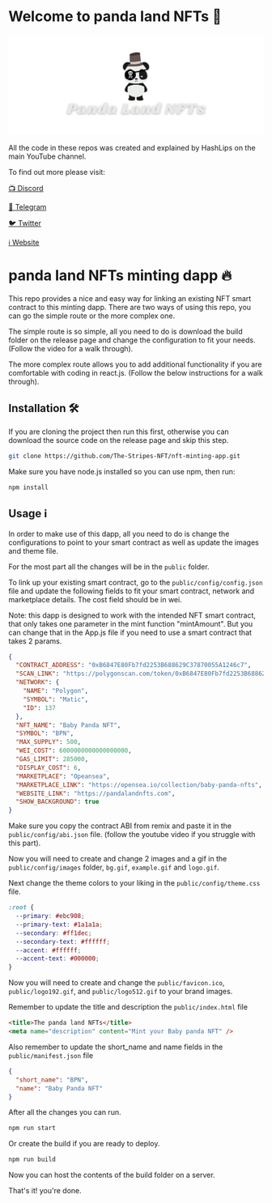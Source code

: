 # Welcome to panda land NFTs 💎

![](https://github.com/jayyousi89/pandalandmintapp/blob/main/logo-blob.png)

All the code in these repos was created and explained by HashLips on the main YouTube channel.

To find out more please visit:

[📺 Discord](https://discord.gg/3CpugxCBa4)

[💬 Telegram](https://t.me/nftsland)

[🐦 Twitter](https://twitter.com/pandalandnfts)

[ℹ️ Website](https://pandalandnfts.com)

# panda land NFTs minting dapp 🔥

This repo provides a nice and easy way for linking an existing NFT smart contract to this minting dapp. There are two ways of using this repo, you can go the simple route or the more complex one.

The simple route is so simple, all you need to do is download the build folder on the release page and change the configuration to fit your needs. (Follow the video for a walk through).

The more complex route allows you to add additional functionality if you are comfortable with coding in react.js. (Follow the below instructions for a walk through).

## Installation 🛠️

If you are cloning the project then run this first, otherwise you can download the source code on the release page and skip this step.

```sh
git clone https://github.com/The-Stripes-NFT/nft-minting-app.git
```

Make sure you have node.js installed so you can use npm, then run:

```sh
npm install
```

## Usage ℹ️

In order to make use of this dapp, all you need to do is change the configurations to point to your smart contract as well as update the images and theme file.

For the most part all the changes will be in the `public` folder.

To link up your existing smart contract, go to the `public/config/config.json` file and update the following fields to fit your smart contract, network and marketplace details. The cost field should be in wei.

Note: this dapp is designed to work with the intended NFT smart contract, that only takes one parameter in the mint function "mintAmount". But you can change that in the App.js file if you need to use a smart contract that takes 2 params.

```json
{
  "CONTRACT_ADDRESS": "0xB6847E80Fb7fd2253B688629C37870055A1246c7",
  "SCAN_LINK": "https://polygonscan.com/token/0xB6847E80Fb7fd2253B688629C37870055A1246c7",
  "NETWORK": {
    "NAME": "Polygon",
    "SYMBOL": "Matic",
    "ID": 137
  },
  "NFT_NAME": "Baby Panda NFT",
  "SYMBOL": "BPN",
  "MAX_SUPPLY": 500,
  "WEI_COST": 6000000000000000000,
  "GAS_LIMIT": 285000,
  "DISPLAY_COST": 6,
  "MARKETPLACE": "Opeansea",
  "MARKETPLACE_LINK": "https://opensea.io/collection/baby-panda-nfts",
  "WEBSITE_LINK": "https://pandalandnfts.com",
  "SHOW_BACKGROUND": true
}
```

Make sure you copy the contract ABI from remix and paste it in the `public/config/abi.json` file.
(follow the youtube video if you struggle with this part).

Now you will need to create and change 2 images and a gif in the `public/config/images` folder, `bg.gif`, `example.gif` and `logo.gif`.

Next change the theme colors to your liking in the `public/config/theme.css` file.

```css
:root {
  --primary: #ebc908;
  --primary-text: #1a1a1a;
  --secondary: #ff1dec;
  --secondary-text: #ffffff;
  --accent: #ffffff;
  --accent-text: #000000;
}
```

Now you will need to create and change the `public/favicon.ico`, `public/logo192.gif`, and
`public/logo512.gif` to your brand images.

Remember to update the title and description the `public/index.html` file

```html
<title>The panda land NFTs</title>
<meta name="description" content="Mint your Baby panda NFT" />
```

Also remember to update the short_name and name fields in the `public/manifest.json` file

```json
{
  "short_name": "BPN",
  "name": "Baby Panda NFT"
}
```

After all the changes you can run.

```sh
npm run start
```

Or create the build if you are ready to deploy.

```sh
npm run build
```

Now you can host the contents of the build folder on a server.

That's it! you're done.

